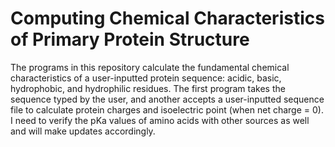 # Computing Chemical Characteristics of Primary Protein Structure

The programs in this repository calculate the fundamental chemical characteristics of a user-inputted protein sequence: acidic, basic, hydrophobic, and hydrophilic residues. The first program takes the sequence typed by the user, and another accepts a user-inputted sequence file to calculate protein charges and isoelectric point (when net charge = 0). I need to verify the pKa values of amino acids with other sources as well and will make updates accordingly.
